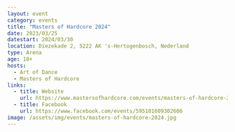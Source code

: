 ```yaml
---
layout: event
category: events
title: "Masters of Hardcore 2024"
date: 2023/03/25
datestart: 2024/03/30
location: Diezekade 2, 5222 AK 's-Hertogenbosch, Nederland
type: Arena
age: 18+
hosts:
  - Art of Dance
  - Masters of Hardcore
links:
  - title: Website
    url: https://www.mastersofhardcore.com/events/masters-of-hardcore-2024/
  - title: Facebook
    url: https://www.facebook.com/events/595101609302606
image: /assets/img/events/masters-of-hardcore-2024.jpg
---
```

